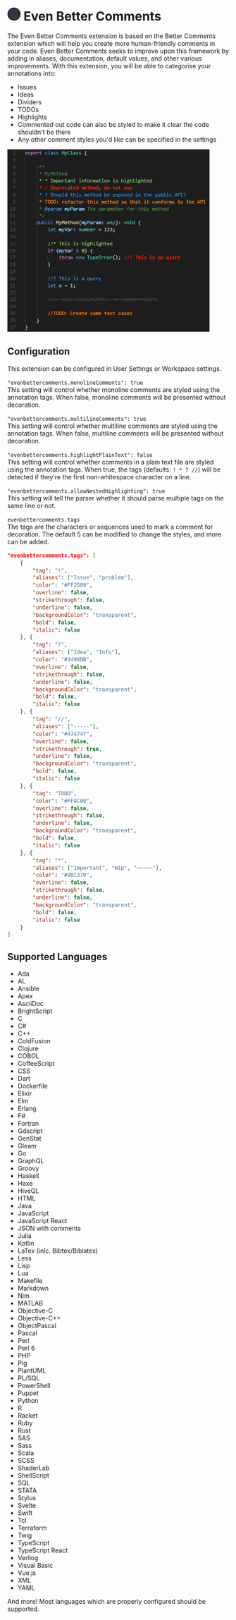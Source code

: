 # <img src="images/icon_large.png" width="30" height="30"> Even Better Comments

The Even Better Comments extension is based on the Better Comments extension which will help you create more human-friendly comments in your code.
Even Better Comments seeks to improve upon this framework by adding in aliases, documentation, default values, and other various improvements.
With this extension, you will be able to categorise your annotations into:
* Issues
* Ideas
* Dividers
* TODOs
* Highlights
* Commented out code can also be styled to make it clear the code shouldn't be there
* Any other comment styles you'd like can be specified in the settings

![Annotated code](images/better-comments.png)

## Configuration

This extension can be configured in User Settings or Workspace settings.

`"evenbettercomments.monolineComments": true`  
This setting will control whether monoline comments are styled using the annotation tags.
When false, monoline comments will be presented without decoration.

`"evenbettercomments.multilineComments": true`  
This setting will control whether multiline comments are styled using the annotation tags.
When false, multiline comments will be presented without decoration.

`"evenbettercomments.highlightPlainText": false`  
This setting will control whether comments in a plain text file are styled using the annotation tags.
When true, the tags (defaults: `! * ? //`) will be detected if they're the first non-whitespace character on a line.

`"evenbettercomments.allowNestedHighlighting": true`  
This setting will tell the parser whether it should parse multiple tags on the same line or not.

`evenbettercomments.tags`  
The tags are the characters or sequences used to mark a comment for decoration.
The default 5 can be modified to change the styles, and more can be added.

```json
"evenbettercomments.tags": [
	{
		"tag": "!",
		"aliases": ["Issue", "problem"],
		"color": "#FF2D00",
		"overline": false,
		"strikethrough": false,
		"underline": false,
		"backgroundColor": "transparent",
		"bold": false,
		"italic": false
	}, {
		"tag": "?",
		"aliases": ["Idea", "Info"],
		"color": "#3498DB",
		"overline": false,
		"strikethrough": false,
		"underline": false,
		"backgroundColor": "transparent",
		"bold": false,
		"italic": false
	}, {
		"tag": "//",
		"aliases": ["-----"],
		"color": "#474747",
		"overline": false,
		"strikethrough": true,
		"underline": false,
		"backgroundColor": "transparent",
		"bold": false,
		"italic": false
	}, {
		"tag": "TODO",
		"color": "#FF8C00",
		"overline": false,
		"strikethrough": false,
		"underline": false,
		"backgroundColor": "transparent",
		"bold": false,
		"italic": false
	}, {
		"tag": "*",
		"aliases": ["Important", "Wip", "~~~~~"],
		"color": "#98C379",
		"overline": false,
		"strikethrough": false,
		"underline": false,
		"backgroundColor": "transparent",
		"bold": false,
		"italic": false
	}
]
```

## Supported Languages

* Ada
* AL
* Ansible
* Apex
* AsciiDoc
* BrightScript
* C
* C#
* C++
* ColdFusion
* Clojure
* COBOL
* CoffeeScript
* CSS
* Dart
* Dockerfile
* Elixir
* Elm
* Erlang
* F#
* Fortran
* Gdscript
* GenStat
* Gleam
* Go
* GraphQL
* Groovy
* Haskell
* Haxe
* HiveQL
* HTML
* Java
* JavaScript
* JavaScript React
* JSON with comments
* Julia
* Kotlin
* LaTex (inlc. Bibtex/Biblatex)
* Less
* Lisp
* Lua
* Makefile
* Markdown
* Nim
* MATLAB
* Objective-C
* Objective-C++
* ObjectPascal
* Pascal
* Perl
* Perl 6
* PHP
* Pig
* PlantUML
* PL/SQL
* PowerShell
* Puppet
* Python
* R
* Racket
* Ruby
* Rust
* SAS
* Sass
* Scala
* SCSS
* ShaderLab
* ShellScript
* SQL
* STATA
* Stylus
* Svelte
* Swift
* Tcl
* Terraform
* Twig
* TypeScript
* TypeScript React
* Verilog
* Visual Basic
* Vue.js
* XML
* YAML

And more! Most languages which are properly configured should be supported.